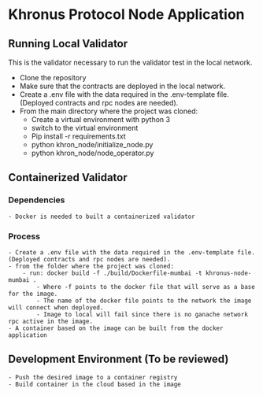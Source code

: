 # Khronus Protocol Node Application

## Running Local Validator

This is the validator necessary to run the validator test in the local network. 
- Clone the repository
- Make sure that the contracts are deployed in the local network. 
- Create a .env file with the data required in the .env-template file. (Deployed contracts and rpc nodes are needed).
- From the main directory where the project was cloned:
    - Create a virtual environment with python 3
    - switch to the virtual environment 
    - Pip install -r requirements.txt
    - python khron_node/initialize_node.py
    - python khron_node/node_operator.py <network that you want to connect>

## Containerized Validator
### Dependencies
    - Docker is needed to built a containerized validator
### Process
    - Create a .env file with the data required in the .env-template file. (Deployed contracts and rpc nodes are needed).
    - from the folder where the project was cloned:
        - run: docker build -f ./build/Dockerfile-mumbai -t khronus-node-mumbai .
            - Where -f points to the docker file that will serve as a base for the image. 
            - The name of the docker file points to the network the image will connect when deployed.
            - Image to local will fail since there is no ganache network rpc active in the image.
    - A container based on the image can be built from the docker application 

## Development Environment (To be reviewed)
    - Push the desired image to a container registry
    - Build container in the cloud based in the image



